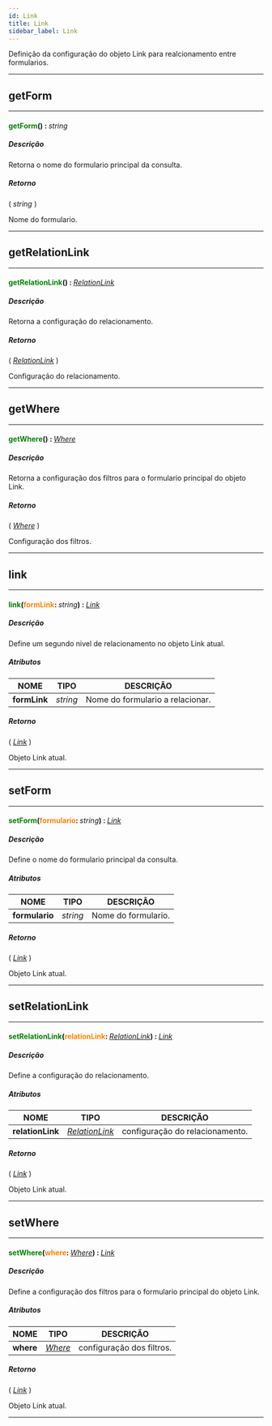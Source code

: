 ```yaml
---
id: Link
title: Link
sidebar_label: Link
---
```


Definição da configuração do objeto Link para realcionamento entre formularios.

---

## getForm

---

#### <span style="color: #008000">getForm</span>() : <span style="font-weight: normal; font-style: italic;">string</span>
##### Descrição

Retorna o nome do formulario principal da consulta.

##### Retorno

( _string_ )

Nome do formulario.

---

## getRelationLink

---

#### <span style="color: #008000">getRelationLink</span>() : <span style="font-weight: normal; font-style: italic;">[RelationLink](../../objects/RelationLink)</span>
##### Descrição

Retorna a configuração do relacionamento.

##### Retorno

( _[RelationLink](../../objects/RelationLink)_ )

Configuração do relacionamento.

---

## getWhere

---

#### <span style="color: #008000">getWhere</span>() : <span style="font-weight: normal; font-style: italic;">[Where](../../objects/Where)</span>
##### Descrição

Retorna a configuração dos filtros para o formulario principal do objeto Link.

##### Retorno

( _[Where](../../objects/Where)_ )

Configuração dos filtros.

---

## link

---

#### <span style="color: #008000">link</span>(<span style="color: #FF8000">formLink</span>: <span style="font-weight: normal; font-style: italic;">string</span>) : <span style="font-weight: normal; font-style: italic;">[Link](../../objects/Link)</span>
##### Descrição

Define um segundo nivel de relacionamento no objeto Link atual.

##### Atributos

| NOME | TIPO | DESCRIÇÃO |
|---|---|---|
| **formLink** | _string_ | Nome do formulario a relacionar. |

##### Retorno

( _[Link](../../objects/Link)_ )

Objeto Link atual.

---

## setForm

---

#### <span style="color: #008000">setForm</span>(<span style="color: #FF8000">formulario</span>: <span style="font-weight: normal; font-style: italic;">string</span>) : <span style="font-weight: normal; font-style: italic;">[Link](../../objects/Link)</span>
##### Descrição

Define o nome do formulario principal da consulta.

##### Atributos

| NOME | TIPO | DESCRIÇÃO |
|---|---|---|
| **formulario** | _string_ | Nome do formulario. |

##### Retorno

( _[Link](../../objects/Link)_ )

Objeto Link atual.

---

## setRelationLink

---

#### <span style="color: #008000">setRelationLink</span>(<span style="color: #FF8000">relationLink</span>: <span style="font-weight: normal; font-style: italic;">[RelationLink](../../objects/RelationLink)</span>) : <span style="font-weight: normal; font-style: italic;">[Link](../../objects/Link)</span>
##### Descrição

Define a configuração do relacionamento.

##### Atributos

| NOME | TIPO | DESCRIÇÃO |
|---|---|---|
| **relationLink** | _[RelationLink](../../objects/RelationLink)_ | configuração do relacionamento. |

##### Retorno

( _[Link](../../objects/Link)_ )

Objeto Link atual.

---

## setWhere

---

#### <span style="color: #008000">setWhere</span>(<span style="color: #FF8000">where</span>: <span style="font-weight: normal; font-style: italic;">[Where](../../objects/Where)</span>) : <span style="font-weight: normal; font-style: italic;">[Link](../../objects/Link)</span>
##### Descrição

Define a configuração dos filtros para o formulario principal do objeto Link.

##### Atributos

| NOME | TIPO | DESCRIÇÃO |
|---|---|---|
| **where** | _[Where](../../objects/Where)_ | configuração dos filtros. |

##### Retorno

( _[Link](../../objects/Link)_ )

Objeto Link atual.

---

